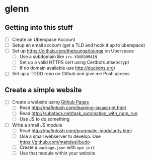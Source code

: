 # glenn

## Getting into this stuff

- [ ] Create an Uberspace Account
- [ ] Setup an email account (get a TLD and hook it up to uberspace)
- [ ] Set up https://github.com/thelounge/lounge on Uberspace
  - [ ] Use a subdomain like `irc.YOURDOMAIN`
  - [ ] Set up a valid HTTPS cert using Certbot/Letsencrypt
  - [ ] If no domain available use http://duckdns.org/
- [ ] Set up a TODO repo on Github and give me Push access

## Create a simple website

- [ ] Create a website using [Github Pages](https://pages.github.com/)
  - [ ] Read http://mafintosh.com/learning-javascript.html
  - [ ] Read http://substack.net/task_automation_with_npm_run
  - [ ] Use JS to do something
- [ ] Write a small JS module
  - [ ] Read http://mafintosh.com/pragmatic-modularity.html
  - [ ] Use a small webserver to develop. Use https://github.com/mattdesl/budo
  - [ ] Create a `package.json` with `npm init`
  - [ ] Use that module within your website
